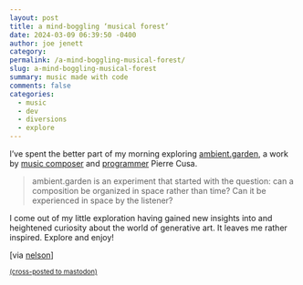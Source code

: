 ```yaml
---
layout: post
title: a mind-boggling ‘musical forest’
date: 2024-03-09 06:39:50 -0400
author: joe jenett
category: 
permalink: /a-mind-boggling-musical-forest/
slug: a-mind-boggling-musical-forest
summary: music made with code
comments: false
categories:
  - music
  - dev
  - diversions
  - explore
---
```

<p>
I’ve spent the better part of my morning exploring <a title="ambient.garden" href="https://ambient.garden/">ambient.garden</a>, a work by <a href="https://www.cusamusic.com/">music composer</a> and <a href="https://osar.fr/">programmer</a> Pierre Cusa.
</p>
<blockquote>
<p>
ambient.garden is an experiment that started with the question: can a composition be organized in space rather than time? Can it be experienced in space by the listener?
</p>
</blockquote>
<p>
I come out of my little exploration having gained new insights into and heightened curiosity about the world of generative art. It leaves me rather inspired. Explore and enjoy!
</p>
[via <a href="https://pinboard.in/u:nelson">nelson</a>]

<a href="https://brid.gy/publish/mastodon"><small>(cross-posted to mastodon)</small></a>